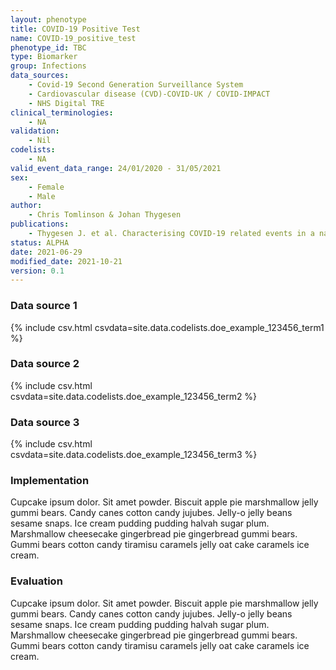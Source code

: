 ```yaml
---
layout: phenotype
title: COVID-19 Positive Test
name: COVID-19_positive_test
phenotype_id: TBC
type: Biomarker
group: Infections
data_sources: 
    - Covid-19 Second Generation Surveillance System
    - Cardiovascular disease (CVD)-COVID-UK / COVID-IMPACT
    - NHS Digital TRE
clinical_terminologies: 
    - NA
validation:
    - Nil
codelists:
    - NA
valid_event_data_range: 24/01/2020 - 31/05/2021
sex: 
    - Female
    - Male
author: 
    - Chris Tomlinson & Johan Thygesen
publications: 
    - Thygesen J. et al. Characterising COVID-19 related events in a nationwide electronic health record cohort of 56 million people in England. Preprint. 2021
status: ALPHA
date: 2021-06-29
modified_date: 2021-10-21
version: 0.1
---
```


### Data source 1
{% include csv.html csvdata=site.data.codelists.doe_example_123456_term1 %}

### Data source 2 
{% include csv.html csvdata=site.data.codelists.doe_example_123456_term2 %}

### Data source 3
{% include csv.html csvdata=site.data.codelists.doe_example_123456_term3 %}

### Implementation

Cupcake ipsum dolor. Sit amet powder. Biscuit apple pie marshmallow jelly gummi bears. Candy canes cotton candy jujubes. Jelly-o jelly beans sesame snaps. Ice cream pudding pudding halvah sugar plum. Marshmallow cheesecake gingerbread pie gingerbread gummi bears. Gummi bears cotton candy tiramisu caramels jelly oat cake caramels ice cream.

### Evaluation

Cupcake ipsum dolor. Sit amet powder. Biscuit apple pie marshmallow jelly gummi bears. Candy canes cotton candy jujubes. Jelly-o jelly beans sesame snaps. Ice cream pudding pudding halvah sugar plum. Marshmallow cheesecake gingerbread pie gingerbread gummi bears. Gummi bears cotton candy tiramisu caramels jelly oat cake caramels ice cream.
